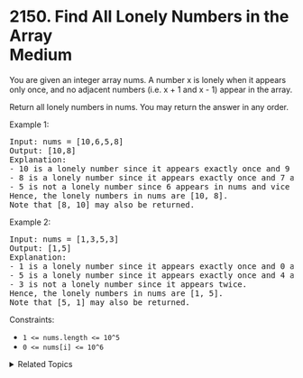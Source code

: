 # 2150. Find All Lonely Numbers in the Array<br> Medium

You are given an integer array nums. A number x is lonely when it appears only once, and no adjacent numbers (i.e. x + 1 and x - 1) appear in the array.

Return all lonely numbers in nums. You may return the answer in any order.

Example 1:

<pre>
Input: nums = [10,6,5,8]
Output: [10,8]
Explanation: 
- 10 is a lonely number since it appears exactly once and 9 and 11 does not appear in nums.
- 8 is a lonely number since it appears exactly once and 7 and 9 does not appear in nums.
- 5 is not a lonely number since 6 appears in nums and vice versa.
Hence, the lonely numbers in nums are [10, 8].
Note that [8, 10] may also be returned.
</pre>

Example 2:

<pre>
Input: nums = [1,3,5,3]
Output: [1,5]
Explanation: 
- 1 is a lonely number since it appears exactly once and 0 and 2 does not appear in nums.
- 5 is a lonely number since it appears exactly once and 4 and 6 does not appear in nums.
- 3 is not a lonely number since it appears twice.
Hence, the lonely numbers in nums are [1, 5].
Note that [5, 1] may also be returned.
</pre>

Constraints:

- `1 <= nums.length <= 10^5`
- `0 <= nums[i] <= 10^6`

<details>

<summary> Related Topics </summary>

-   `Array`

</details>